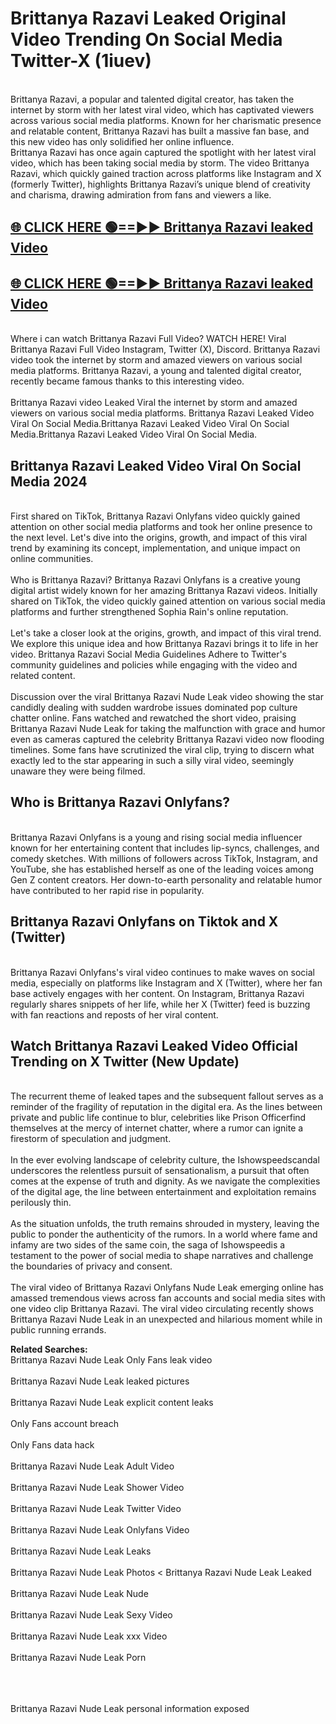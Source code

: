 # Brittanya Razavi Leaked Original Video Trending On Social Media Twitter-X (1iuev)

<br>
Brittanya Razavi, a popular and talented digital creator, has taken the internet by storm with her latest viral video, which has captivated viewers across various social media platforms. Known for her charismatic presence and relatable content, Brittanya Razavi has built a massive fan base, and this new video has only solidified her online influence.
<br>
Brittanya Razavi has once again captured the spotlight with her latest viral video, which has been taking social media by storm. The video Brittanya Razavi, which quickly gained traction across platforms like Instagram and X (formerly Twitter), highlights Brittanya Razavi’s unique blend of creativity and charisma, drawing admiration from fans and viewers a like.
<br>

## [🌐 CLICK HERE 🟢==►►  Brittanya Razavi leaked Video ](https://onlyclips.site?title=Brittanya_Razavi&ref=git)

## [🌐 CLICK HERE 🟢==►►  Brittanya Razavi leaked Video ](https://onlyclips.site?title=Brittanya_Razavi&ref=git)



<br>
Where i can watch Brittanya Razavi Full Video? WATCH HERE! Viral Brittanya Razavi Full Video Instagram, Twitter (X), Discord. Brittanya Razavi video took the internet by storm and amazed viewers on various social media platforms. Brittanya Razavi, a young and talented digital creator, recently became famous thanks to this interesting video.
<br><br>
Brittanya Razavi video Leaked Viral the internet by storm and amazed viewers on various social media platforms. Brittanya Razavi Leaked Video Viral On Social Media.Brittanya Razavi Leaked Video Viral On Social Media.Brittanya Razavi Leaked Video Viral On Social Media.
<br>

<h2>Brittanya Razavi Leaked Video Viral On Social Media 2024</h2>
<br>
First shared on TikTok, Brittanya Razavi Onlyfans video quickly gained attention on other social media platforms and took her online presence to the next level. Let's dive into the origins, growth, and impact of this viral trend by examining its concept, implementation, and unique impact on online communities.
<br><br>
Who is Brittanya Razavi? Brittanya Razavi Onlyfans is a creative young digital artist widely known for her amazing Brittanya Razavi videos. Initially shared on TikTok, the video quickly gained attention on various social media platforms and further strengthened Sophia Rain's online reputation.
<br><br>
Let's take a closer look at the origins, growth, and impact of this viral trend. We explore this unique idea and how Brittanya Razavi brings it to life in her video. Brittanya Razavi Social Media Guidelines Adhere to Twitter's community guidelines and policies while engaging with the video and related content.
<br><br>
Discussion over the viral Brittanya Razavi Nude Leak video showing the star candidly dealing with sudden wardrobe issues dominated pop culture chatter online. Fans watched and rewatched the short video, praising Brittanya Razavi Nude Leak for taking the malfunction with grace and humor even as cameras captured the celebrity Brittanya Razavi video now flooding timelines. Some fans have scrutinized the viral clip, trying to discern what exactly led to the star appearing in such a silly viral video, seemingly unaware they were being filmed.
<br>

<h2>Who is Brittanya Razavi Onlyfans?</h2>
<br>
Brittanya Razavi Onlyfans is a young and rising social media influencer known for her entertaining content that includes lip-syncs, challenges, and comedy sketches. With millions of followers across TikTok, Instagram, and YouTube, she has established herself as one of the leading voices among Gen Z content creators. Her down-to-earth personality and relatable humor have contributed to her rapid rise in popularity.
<br>
<h2>Brittanya Razavi Onlyfans on Tiktok and X (Twitter)</h2>
<br>
Brittanya Razavi Onlyfans's viral video continues to make waves on social media, especially on platforms like Instagram and X (Twitter), where her fan base actively engages with her content. On Instagram, Brittanya Razavi regularly shares snippets of her life, while her X (Twitter) feed is buzzing with fan reactions and reposts of her viral content.
<br>
<h2>Watch Brittanya Razavi Leaked Video Official Trending on X Twitter (New Update)</h2>
<br>
The recurrent theme of leaked tapes and the subsequent fallout serves as a reminder of the fragility of reputation in the digital era. As the lines between private and public life continue to blur, celebrities like Prison Officerfind themselves at the mercy of internet chatter, where a rumor can ignite a firestorm of speculation and judgment.
<br><br>
In the ever evolving landscape of celebrity culture, the Ishowspeedscandal underscores the relentless pursuit of sensationalism, a pursuit that often comes at the expense of truth and dignity. As we navigate the complexities of the digital age, the line between entertainment and exploitation remains perilously thin.
<br><br>
As the situation unfolds, the truth remains shrouded in mystery, leaving the public to ponder the authenticity of the rumors. In a world where fame and infamy are two sides of the same coin, the saga of Ishowspeedis a testament to the power of social media to shape narratives and challenge the boundaries of privacy and consent.
<br><br>
The viral video of Brittanya Razavi Onlyfans Nude Leak emerging online has amassed tremendous views across fan accounts and social media sites with one video clip Brittanya Razavi. The viral video circulating recently shows Brittanya Razavi Nude Leak in an unexpected and hilarious moment while in public running errands.
<br>

<strong>Related Searches:</strong>
<br>
Brittanya Razavi Nude Leak Only Fans leak video
<br><br>
Brittanya Razavi Nude Leak leaked pictures
<br><br>
Brittanya Razavi Nude Leak explicit content leaks
<br><br>
Only Fans account breach
<br><br>
Only Fans data hack
<br><br>
Brittanya Razavi Nude Leak Adult Video
<br><br>
Brittanya Razavi Nude Leak Shower Video
<br><br>
Brittanya Razavi Nude Leak Twitter Video
<br><br>
Brittanya Razavi Nude Leak Onlyfans Video
<br><br>
Brittanya Razavi Nude Leak Leaks
<br><br>
Brittanya Razavi Nude Leak Photos
<
Brittanya Razavi Nude Leak Leaked
<br><br>
Brittanya Razavi Nude Leak Nude
<br><br>
Brittanya Razavi Nude Leak Sexy Video
<br><br>
Brittanya Razavi Nude Leak xxx Video
<br><br>
Brittanya Razavi Nude Leak Porn
<br><br>

<br><br>
Brittanya Razavi Nude Leak personal information exposed
